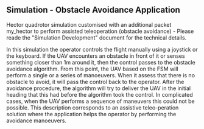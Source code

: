 ## Simulation - Obstacle Avoidance Application

Hector quadrotor simulation customised with an additional packet my_hector to perform assisted teleoperation (obstacle avoidance) - Please reade the "Simulation Development" document for the technical details.

In this simulation the operator controls the flight manually using a joystick or the keyboard.  If the UAV encounters an obstacle in front of it or senses something closer than 1m around it, then the control passes to the obstacle avoidance algorithm.  From this point, the UAV based on the FSM will perform a single or a series of manoeuvers.  When it assess that there is no obstacle to avoid, it will pass the control back to the operator.  After the avoidance procedure, the algorithm will try to deliver the UAV in the initial heading that this had before the algorithm took the control.  In complicated cases, when the UAV performs a sequence of maneuvers this could not be possible.  This description corresponds to an assistive teleo-peration solution where the application helps the operator by performing the avoidance manoeuvers. 
